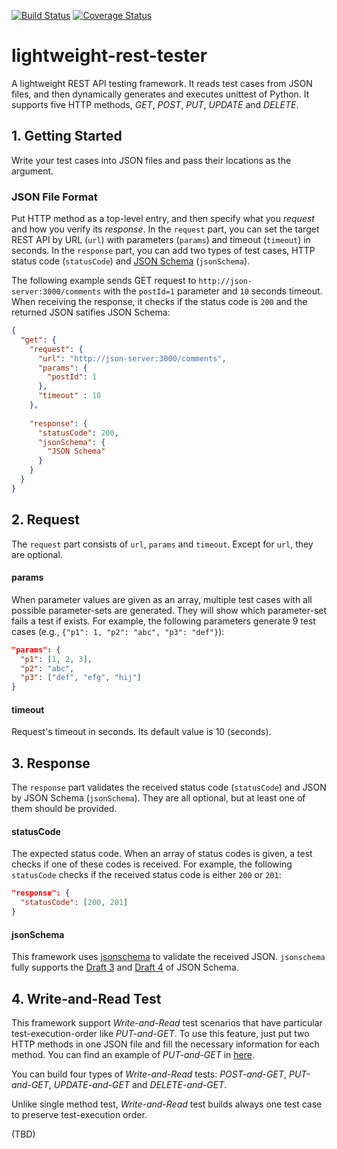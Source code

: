 [![Build Status](https://travis-ci.org/ridibooks/lightweight-rest-tester.svg?branch=master)](https://travis-ci.org/ridibooks/lightweight-rest-tester)
[![Coverage Status](https://coveralls.io/repos/github/ridibooks/lightweight-rest-tester/badge.svg?branch=HEAD)](https://coveralls.io/github/ridibooks/lightweight-rest-tester?branch=HEAD)

# lightweight-rest-tester
A lightweight REST API testing framework. It reads test cases from JSON files, and then dynamically generates and executes unittest of Python. It supports five HTTP methods, *GET*, *POST*, *PUT*, *UPDATE* and *DELETE*.

## 1. Getting Started
Write your test cases into JSON files and pass their locations as the argument.

### JSON File Format
Put HTTP method as a top-level entry, and then specify what you *request* and how you verify its *response*. In the `request` part, you can set the target REST API by URL (`url`) with parameters (`params`) and timeout (`timeout`) in seconds. In the `response` part, you can add two types of test cases, HTTP status code (`statusCode`) and [JSON Schema](http://json-schema.org) (`jsonSchema`).

The following example sends GET request to `http://json-server:3000/comments` with the `postId=1` parameter and `10` seconds timeout. When receiving the response, it checks if the status code is `200` and the returned JSON satifies JSON Schema:

```json
{
  "get": {
    "request": {
      "url": "http://json-server:3000/comments",
      "params": {
        "postId": 1
      },
      "timeout" : 10
    },
    
    "response": {
      "statusCode": 200,
      "jsonSchema": {
        "JSON Schema"
      }
    }
  }
}
```

## 2. Request

The `request` part consists of `url`, `params` and `timeout`. Except for `url`, they are optional.

#### params
When parameter values are given as an array, multiple test cases with all possible parameter-sets are generated. They will show which parameter-set fails a test if exists. For example, the following parameters generate 9 test cases (e.g., `{"p1": 1, "p2": "abc", "p3": "def"}`):
```json
"params": {
  "p1": [1, 2, 3],
  "p2": "abc",
  "p3": ["def", "efg", "hij"]
}
```

#### timeout
Request's timeout in seconds. Its default value is 10 (seconds).

## 3. Response

The `response` part validates the received status code (`statusCode`) and JSON by JSON Schema (`jsonSchema`). They are all optional, but at least one of them should be provided.

#### statusCode
The expected status code. When an array of status codes is given, a test checks if one of these codes is received. For example, the following `statusCode` checks if the received status code is either `200` or `201`:
```json
"response": {
  "statusCode": [200, 201]
}
```

#### jsonSchema
This framework uses [jsonschema](https://github.com/Julian/jsonschema) to validate the received JSON. `jsonschema` fully supports the [Draft 3](https://python-jsonschema.readthedocs.io/en/latest/validate/#jsonschema.Draft3Validator) and [Draft 4](https://python-jsonschema.readthedocs.io/en/latest/validate/#jsonschema.Draft4Validator) of JSON Schema.

## 4. Write-and-Read Test

This framework support *Write-and-Read* test scenarios that have particular test-execution-order like *PUT-and-GET*. To use this feature, just put two HTTP methods in one JSON file and fill the necessary information for each method. You can find an example of *PUT-and-GET* in [here](https://github.com/ridibooks/lightweight-rest-tester/blob/dev/readme/init/test/function/resources/test_function_write_put.json).

You can build four types of *Write-and-Read* tests:
*POST-and-GET*, *PUT-and-GET*, *UPDATE-and-GET* and *DELETE-and-GET*.

Unlike single method test, *Write-and-Read* test builds always one test case to preserve test-execution order.

(TBD)
